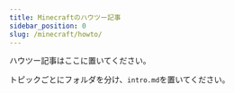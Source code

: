 ```yaml
---
title: Minecraftのハウツー記事
sidebar_position: 0
slug: /minecraft/howto/
---
```


ハウツー記事はここに置いてください。

トピックごとにフォルダを分け、`intro.md`を置いてください。
